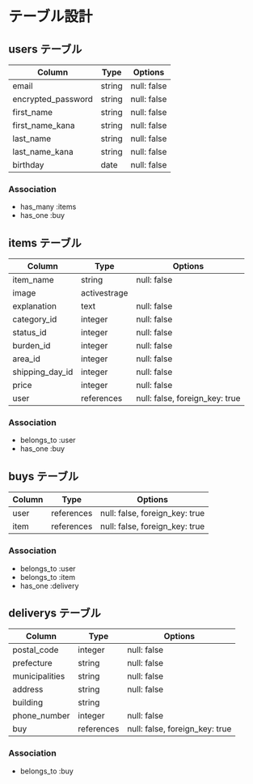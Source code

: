 # テーブル設計

## users テーブル

| Column              | Type   | Options     |
| --------            | ------ | ----------- |
| email               | string | null: false |
| encrypted_password  | string | null: false |
| first_name          | string | null: false |
| first_name_kana     | string | null: false |
| last_name           | string | null: false |
| last_name_kana      | string | null: false |
| birthday            | date   | null: false |

### Association

- has_many :items
- has_one  :buy
 
## items テーブル

| Column          | Type         | Options                        |
| ------          | ----------   | ------------------------------ |
| item_name       | string       | null: false                    |
| image           | activestrage |                                |
| explanation     | text         | null: false                    |
| category_id     | integer      | null: false                    |
| status_id       | integer      | null: false                    |
| burden_id       | integer      | null: false                    |
| area_id         | integer      | null: false                    |
| shipping_day_id | integer      | null: false                    |
| price           | integer      | null: false                    |
| user            | references   | null: false, foreign_key: true |

### Association

- belongs_to :user
- has_one    :buy

## buys テーブル

| Column    | Type       | Options                        |
| -------   | ---------- | ------------------------------ |
| user      | references | null: false, foreign_key: true |
| item      | references | null: false, foreign_key: true |

### Association

- belongs_to :user
- belongs_to :item
- has_one    :delivery
 
## deliverys テーブル

| Column         | Type         | Options                        |
| ------         | ----------   | ------------------------------ |
| postal_code    | integer      | null: false                    |
| prefecture     | string       | null: false                    |
| municipalities | string       | null: false                    |
| address        | string       | null: false                    |
| building       | string       |                                |
| phone_number   | integer      | null: false                    |
| buy            | references   | null: false, foreign_key: true |


### Association

- belongs_to :buy

